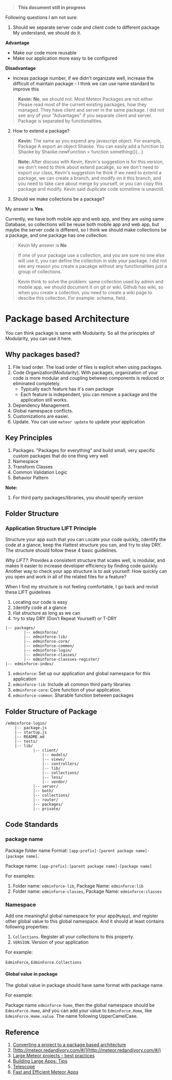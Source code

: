 > **This document still in progress**

Following questions I am not sure:

1. Should we separate server code and client code to different package
My understand, we should do it.


  **Advantage**

 * Make our code more reusable
 * Make our application more easy to be configured

 **Disadvantage**

 * Increas package number, if we didn't organizate well, increase the difficult of maintain package  - I think we can use name standard to improve this

 > **Kevin:** **No**, we should not. Most Meteor Packages are not either. Please read most of the current existing packages, how they managed. They have client and server in the same package. I did not see any of your "Advantages" if you separate client and server. Package is separated by functionalities.


2. How to extend a package?

 > **Kevin:** The same as you expend any javascript object. For example, Package A export an object Shaoke. You can easily add a function to Shaoke by Shaoke.newFunction = function something(){...}
 
 > **Note:** After discuss with Kevin, Kevin's suggestion is for this version, we don't need to think about extend pacakge, so we don't need to export our class, Kevin's suggestion he think if we need to extend a package, we can create a branch, and modify on it this branch, and you need to take care about merge by yourself, or you can copy this package and modify. Kevin said duplicate code sometime is unavoid. 

3. Should we make collections be a package?

  My answer is **Yes**.

  Currently, we have both mobile app and web app, and they are using same Database, so collections will be reuse both mobile app and web app, but maybe the server code is different, so I think we should make collections be a package, and one package has one collection.


  > Kevin My answer is **No**
  
  > If one of your package use a collection, and you are sure no one else will use it, you can define the collection in side your package. I did not see any reason you create a pacakge without any functionalities just a group of collections.
  
  > Kevin think to solve the problem: same collection used by admin and mobile app, we should document it on git or wiki. Github has wiki, so when you create a collection, you need to create a wiki page to descibe this collection. For example: schema, field.

# Package based Architecture

You can think package is same with Modularity. So all the principles of Modularity, you can use it here.

## Why packages based?

1. File load order. The load order of files is explicit when using packages.
2. Code Organization(Modularity). With packages, organization of your code is more modular and coupling between components is reduced or eliminated completely.
	* Typically each feature has it's own package
	* Each feature is independent, you can remove a package and the application still works.
3. Dependency Management.
4. Global namespace conflicts.
5. Customizations are easier.
6. Update. You can use `meteor update` to update your application

## Key Principles
1. Packages. "Packages for everything" and build small, very specific custom packages that do one thing very well
2. Namespace
3. Transform Classes
4. Common Validation Logic
5. Behavior Pattern

**Note:**
1. For third party packages/libraries, you should specify version

## Folder Structure

### Application Structure LIFT Principle

Structure your app such that you can `L`ocate your code quickly, `I`dentify the code at a glance, keep the `F`lattest structure you can, and `T`ry to stay DRY. The structure should follow these 4 basic guidelines.

*Why LIFT?*: Provides a consistent structure that scales well, is modular, and makes it easier to increase developer efficiency by finding code quickly. Another way to check your app structure is to ask yourself: How quickly can you open and work in all of the related files for a feature?

When I find my structure is not feeling comfortable, I go back and revisit these LIFT guidelines

1. `L`ocating our code is easy
2. `I`dentify code at a glance
3. `F`lat structure as long as we can
4. `T`ry to stay DRY (Don’t Repeat Yourself) or T-DRY

```
|-- packages/
		|-- edminforce/
		|-- edminforce-lib/
		|-- edminforce-core/
		|-- edminforce-common/
		|-- edminforce-login/
		|-- edminforce-classes/
		|-- edminforce-classses-register/
|-- edminforce-index/
```

1. `edminforce`: Set up our application and global namespace for this application
2. `edminforce-lib`: Include all common third party libraries
3. `edminforce-core`: Core function of your application.
4. `edminforce-common`: Sharable function between packages

## Folder Structure of Package

```
/edminforce-login/
    |-- package.js
    |-- startup.js  
    |-- README.md
    |-- tests/
    |-- lib/
            |-- client/
                |-- models/
                |-- views/
                |-- controllers/
                |-- lib/
                |-- collections/
                |-- less/
                |-- vendor/
            |-- server/
            |-- both/
            |-- collections/
            |-- router/
            |-- packages/
            |-- private/
```

## Code Standards
### package name
Package folder name Format: `[app-prefix]-[parent package name]-[package name]`.

Package name: `[app-prefix]:[parent package name]-[package name]`

For examples:

1. Folder name: `edminforce-lib`, Package Name: `edminforce:lib`
2. Folder name: `edminforce-classes`, Package Name: `edminforce:classes`

### Namespace
Add one meaningful global namespace for your app(`MyApp`), and register other global value to this global namespace. And it should at least contains following properties:

1. `Collections`. Register all your collections to this property.
2. `VERSION`. Version of your application

For example:

`EdminForce`, `EdminForce.Collections`

#### Global value in package
The global value in package should have same format with package name.

For example:

Package name `edminforce-home`, then the global namespace should be `EdminForce.Home`, and you can add your value to `EdminForce.Home`, like `EdminForce.Home.value`. The name following UpperCamelCase.


## Reference
1. [Converting a project to a package based architecture](http://experimentsinmeteor.com/package-based-architecture/)
2. [http://meteor.redandivory.com/#/](http://meteor.redandivory.com/#/)
3. [Large Meteor projects - best practices](https://blog.tableflip.io/large-meteor-projects-best-practices/)
4. [Building Large Apps: Tips](https://meteor.hackpad.com/Building-Large-Apps-Tips-d8PQ848nLyE)
5. [Telescope](https://github.com/TelescopeJS/Telescope)
6. [Fast and Efficient Meteor Apps](https://bulletproofmeteor.com/basics/introduction)